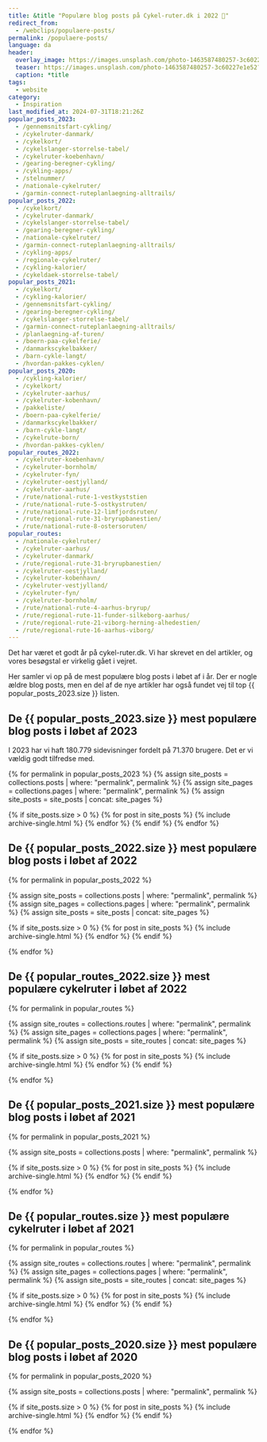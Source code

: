```yaml
---
title: &title "Populære blog posts på Cykel-ruter.dk i 2022 🥇"
redirect_from:
  - /webclips/populaere-posts/
permalink: /populaere-posts/
language: da
header:
  overlay_image: https://images.unsplash.com/photo-1463587480257-3c60227e1e52?ixid=MXwxMjA3fDB8MHxwaG90by1wYWdlfHx8fGVufDB8fHw%3D&ixlib=rb-1.2.1&auto=format&fit=crop&h=630&w=1200&q=80
  teaser: https://images.unsplash.com/photo-1463587480257-3c60227e1e52?ixid=MXwxMjA3fDB8MHxwaG90by1wYWdlfHx8fGVufDB8fHw%3D&ixlib=rb-1.2.1&auto=format&fit=crop&h=300&w=400&q=60
  caption: *title
tags:
  - website
category:
  - Inspiration
last_modified_at: 2024-07-31T18:21:26Z
popular_posts_2023:
  - /gennemsnitsfart-cykling/
  - /cykelruter-danmark/
  - /cykelkort/
  - /cykelslanger-storrelse-tabel/
  - /cykelruter-koebenhavn/
  - /gearing-beregner-cykling/
  - /cykling-apps/
  - /stelnummer/
  - /nationale-cykelruter/
  - /garmin-connect-ruteplanlaegning-alltrails/
popular_posts_2022:
  - /cykelkort/
  - /cykelruter-danmark/
  - /cykelslanger-storrelse-tabel/
  - /gearing-beregner-cykling/
  - /nationale-cykelruter/
  - /garmin-connect-ruteplanlaegning-alltrails/
  - /cykling-apps/
  - /regionale-cykelruter/
  - /cykling-kalorier/
  - /cykeldaek-storrelse-tabel/
popular_posts_2021:
  - /cykelkort/
  - /cykling-kalorier/
  - /gennemsnitsfart-cykling/
  - /gearing-beregner-cykling/
  - /cykelslanger-storrelse-tabel/
  - /garmin-connect-ruteplanlaegning-alltrails/
  - /planlaegning-af-turen/
  - /boern-paa-cykelferie/
  - /danmarkscykelbakker/
  - /barn-cykle-langt/
  - /hvordan-pakkes-cyklen/
popular_posts_2020:
  - /cykling-kalorier/
  - /cykelkort/
  - /cykelruter-aarhus/
  - /cykelruter-kobenhavn/
  - /pakkeliste/
  - /boern-paa-cykelferie/
  - /danmarkscykelbakker/
  - /barn-cykle-langt/
  - /cykelrute-born/
  - /hvordan-pakkes-cyklen/
popular_routes_2022:
  - /cykelruter-koebenhavn/
  - /cykelruter-bornholm/
  - /cykelruter-fyn/
  - /cykelruter-oestjylland/
  - /cykelruter-aarhus/
  - /rute/national-rute-1-vestkyststien
  - /rute/national-rute-5-ostkystruten/
  - /rute/national-rute-12-limfjordsruten/
  - /rute/regional-rute-31-bryrupbanestien/
  - /rute/national-rute-8-ostersoruten/
popular_routes:
  - /nationale-cykelruter/
  - /cykelruter-aarhus/
  - /cykelruter-danmark/
  - /rute/regional-rute-31-bryrupbanestien/
  - /cykelruter-oestjylland/
  - /cykelruter-kobenhavn/
  - /cykelruter-vestjylland/
  - /cykelruter-fyn/
  - /cykelruter-bornholm/
  - /rute/national-rute-4-aarhus-bryrup/
  - /rute/regional-rute-11-funder-silkeborg-aarhus/
  - /rute/regional-rute-21-viborg-herning-alhedestien/
  - /rute/regional-rute-16-aarhus-viborg/
---
```


Det har været et godt år på cykel-ruter.dk. Vi har skrevet en del artikler, og vores besøgstal er virkelig gået i vejret.

Her samler vi op på de mest populære blog posts i løbet af i år. Der er nogle ældre blog posts, men en del af de nye artikler har også fundet vej til top {{ popular_posts_2023.size }} listen.

## De {{ popular_posts_2023.size }} mest populære blog posts i løbet af 2023

I 2023 har vi haft 180.779 sidevisninger fordelt på 71.370 brugere. Det er vi vældig godt tilfredse med.

{% for permalink in popular_posts_2023 %}
  {% assign site_posts = collections.posts | where: "permalink", permalink %}
  {% assign site_pages = collections.pages | where: "permalink", permalink %}
  {% assign site_posts = site_posts | concat: site_pages %}

  {% if site_posts.size > 0 %}
    {% for post in site_posts %}
      {% include archive-single.html %}
    {% endfor %}
  {% endif %}
{% endfor %}

## De {{ popular_posts_2022.size }} mest populære blog posts i løbet af 2022

{% for permalink in popular_posts_2022 %}

  {% assign site_posts = collections.posts | where: "permalink", permalink %}
  {% assign site_pages = collections.pages | where: "permalink", permalink %}
  {% assign site_posts = site_posts | concat: site_pages %}

  {% if site_posts.size > 0 %}
    {% for post in site_posts %}
      {% include archive-single.html %}
    {% endfor %}
  {% endif %}

{% endfor %}

## De {{ popular_routes_2022.size }} mest populære cykelruter i løbet af 2022

{% for permalink in popular_routes %}

  {% assign site_routes = collections.routes | where: "permalink", permalink %}
  {% assign site_pages = collections.pages | where: "permalink", permalink %}
  {% assign site_posts = site_routes | concat: site_pages %}

  {% if site_posts.size > 0 %}
    {% for post in site_posts %}
      {% include archive-single.html %}
    {% endfor %}
  {% endif %}

{% endfor %}

## De {{ popular_posts_2021.size }} mest populære blog posts i løbet af 2021

{% for permalink in popular_posts_2021 %}

  {% assign site_posts = collections.posts | where: "permalink", permalink %}

  {% if site_posts.size > 0 %}
    {% for post in site_posts %}
      {% include archive-single.html %}
    {% endfor %}
  {% endif %}

{% endfor %}

## De {{ popular_routes.size }} mest populære cykelruter i løbet af 2021

{% for permalink in popular_routes %}

  {% assign site_routes = collections.routes | where: "permalink", permalink %}
  {% assign site_pages = collections.pages | where: "permalink", permalink %}
  {% assign site_posts = site_routes | concat: site_pages %}

  {% if site_posts.size > 0 %}
    {% for post in site_posts %}
      {% include archive-single.html %}
    {% endfor %}
  {% endif %}

{% endfor %}

## De {{ popular_posts_2020.size }} mest populære blog posts i løbet af 2020

{% for permalink in popular_posts_2020 %}

  {% assign site_posts = collections.posts | where: "permalink", permalink %}

  {% if site_posts.size > 0 %}
    {% for post in site_posts %}
      {% include archive-single.html %}
    {% endfor %}
  {% endif %}

{% endfor %}
